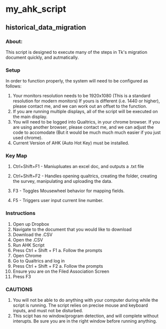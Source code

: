 # my_ahk_script

## historical_data_migration
### About:
This script is designed to execute many of the steps in Tk's migration document quickly, and autmatically.

### Setup
In order to function properly, the system will need to be configured as follows:

1. Your monitors resolution needs to be 1920x1080 (This is a standard resolution for modern monitors) If yours is different (i.e. 1440 or higher), please contact me, and we can work out an offset to the function.
2. If you are running multiple displays, all of the script will be executed on the main display.
3. You will need to be logged into Qualtrics, in your chrome browser. If you are using another browser, please contact me, and we can adjust the code to accomodate (But it would be much much much easier if you just used chrome).
4. Current Version of AHK (Auto Hot Key) must be installed. 

### Key Map

1. Ctrl+Shift+F1 - Maniupluates an excel doc, and outputs a .txt file

2. Ctrl+Shift+F2 - Handles opening qualtrics, creating the folder, creating the survey, manipulating and uploading the data.

3. F3 - Toggles Mousewheel behavior for mapping fields.

4. F5 - Triggers user input current line number.

### Instructions 

1. Open up Dropbox
2. Navigate to the document that you would like to download
3. Download the .CSV
4. Open the .CSV
5. Run AHK Script
6. Press Ctrl + Shift + F1
    a. Follow the prompts
7. Open Chrome
8. Go to Qualtrics and log in
9. Press Ctrl + Shift + F2
    a. Follow the prompts
10. Ensure you are on the Filed Association Screen
11. Press F3


### CAUTIONS
1. You will not be able to do anything with your computer during while the script is running. The script relies on precise mouse and keyboard inputs, and must not be disturbed.
2. This scipt has no window/program detection, and will complete without interupts. Be sure you are in the right window before running anything.